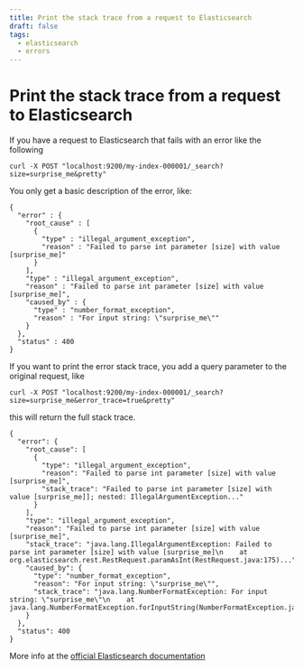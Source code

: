 ```yaml
---
title: Print the stack trace from a request to Elasticsearch
draft: false
tags:
  - elasticsearch
  - errors
---
```

# Print the stack trace from a request to Elasticsearch
If you have a request to Elasticsearch that fails with an error like the following

```
curl -X POST "localhost:9200/my-index-000001/_search?size=surprise_me&pretty"
```

You only get a basic description of the error, like:

```
{
  "error" : {
    "root_cause" : [
      {
        "type" : "illegal_argument_exception",
        "reason" : "Failed to parse int parameter [size] with value [surprise_me]"
      }
    ],
    "type" : "illegal_argument_exception",
    "reason" : "Failed to parse int parameter [size] with value [surprise_me]",
    "caused_by" : {
      "type" : "number_format_exception",
      "reason" : "For input string: \"surprise_me\""
    }
  },
  "status" : 400
}
```

If you want to print the error stack trace, you add a query parameter to the original request, like

```
curl -X POST "localhost:9200/my-index-000001/_search?size=surprise_me&error_trace=true&pretty"
```

this will return the full stack trace.
```
{
  "error": {
    "root_cause": [
      {
        "type": "illegal_argument_exception",
        "reason": "Failed to parse int parameter [size] with value [surprise_me]",
        "stack_trace": "Failed to parse int parameter [size] with value [surprise_me]]; nested: IllegalArgumentException..."
      }
    ],
    "type": "illegal_argument_exception",
    "reason": "Failed to parse int parameter [size] with value [surprise_me]",
    "stack_trace": "java.lang.IllegalArgumentException: Failed to parse int parameter [size] with value [surprise_me]\n    at org.elasticsearch.rest.RestRequest.paramAsInt(RestRequest.java:175)...",
    "caused_by": {
      "type": "number_format_exception",
      "reason": "For input string: \"surprise_me\"",
      "stack_trace": "java.lang.NumberFormatException: For input string: \"surprise_me\"\n    at java.lang.NumberFormatException.forInputString(NumberFormatException.java:65)..."
    }
  },
  "status": 400
}
```

More info at the [official Elasticsearch documentation](https://www.elastic.co/guide/en/elasticsearch/reference/current/common-options.html#common-options-error-options)